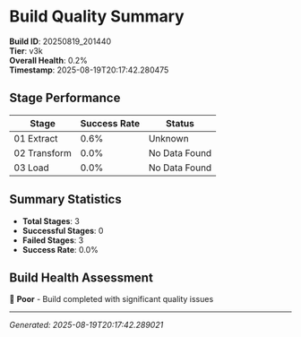 # Build Quality Summary

**Build ID**: 20250819_201440  
**Tier**: v3k  
**Overall Health**: 0.2%  
**Timestamp**: 2025-08-19T20:17:42.280475

## Stage Performance

| Stage | Success Rate | Status |
|-------|-------------|--------|
| 01 Extract | 0.6% | Unknown |
| 02 Transform | 0.0% | No Data Found |
| 03 Load | 0.0% | No Data Found |


## Summary Statistics

- **Total Stages**: 3
- **Successful Stages**: 0
- **Failed Stages**: 3
- **Success Rate**: 0.0%

## Build Health Assessment

🔴 **Poor** - Build completed with significant quality issues

---
*Generated: 2025-08-19T20:17:42.289021*
